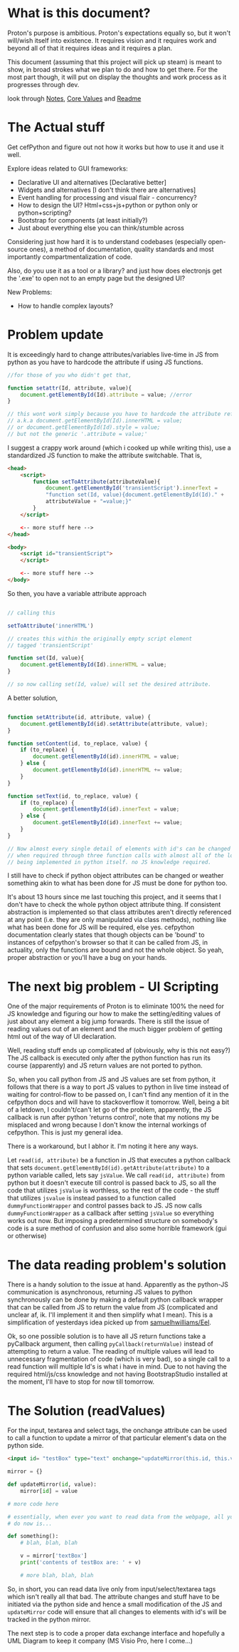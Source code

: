 # What is this document?

Proton's purpose is ambitious. Proton's expectations equally so, but it won't
will/wish itself into existence. It requires vision and it requires work and
beyond all of that it requires ideas and it requires a plan.

This document (assuming that this project will pick up steam) is meant to
show, in broad strokes what we plan to do and how to get there. For the most
part though, it will put on display the thoughts and work process as it
progresses through dev.

look through [Notes](Notes.md), [Core Values](Core%20Values.md) and
[Readme](../README.md)

# The Actual stuff

Get cefPython and figure out not how it works but how to use it and use it
well.

Explore ideas related to GUI frameworks:
- Declarative UI and alternatives [Declarative better]
- Widgets and alternatives [I don't think there are alternatives]
- Event handling for processing and visual flair - concurrency?
- How to design the UI? Html+css+js+python or python only or python+scripting?
- Bootstrap for components (at least initially?)
- Just about everything else you can think/stumble across

Considering just how hard it is to understand codebases (especially
open-source ones), a method of documentation, quality standards and
most importantly compartmentalization of code.

Also, do you use it as a tool or a library? and just how does electronjs get
the '.exe' to open not to an empty page but the designed UI?

New Problems:
- How to handle complex layouts?

# Problem update

It is exceedingly hard to change attributes/variables live-time in JS from
python as you have to hardcode the attribute if using JS functions.

```js
//for those of you who didn't get that,

function setattr(Id, attribute, value){
    document.getElementById(Id).attribute = value; //error
}

// this wont work simply because you have to hardcode the attribute reference.
// a.k.a document.getElementById(Id).innerHTML = value;
// or document.getElementById(Id).style = value;
// but not the generic '.attribute = value;'
```


I suggest a crappy work around (which i cooked up while writing this), use a
standardized JS function to make the attribute switchable. That is,

```html
<head>
    <script>
        function setToAttribute(attributeValue){
            document.getElementById('transientScript').innerText = 
            "function set(Id, value){document.getElementById(Id)." + 
            attributeValue + "=value;}"
        }
    </script>

    <-- more stuff here -->
</head>

<body>
    <script id="transientScript">
    </script>

    <-- more stuff here -->
</body>

```
 So then, you have a variable attribute approach

 ```js

// calling this

 setToAttribute('innerHTML')
 
// creates this within the originally empty script element
// tagged 'transientScript'

function set(Id, value){
     document.getElementById(Id).innerHTML = value;    
}

// so now calling set(Id, value) will set the desired attribute.
 ```

A better solution,

```js

function setAttribute(id, attribute, value) {
    document.getElementById(id).setAttribute(attribute, value);
}

function setContent(id, to_replace, value) {
    if (to_replace) {
        document.getElementById(id).innerHTML = value;
    } else {
        document.getElementById(id).innerHTML += value;
    }
}

function setText(id, to_replace, value) {
    if (to_replace) {
        document.getElementById(id).innerText = value;
    } else {
        document.getElementById(id).innerText += value;
    }
}

// Now almost every single detail of elements with id's can be changed as and
// when required through three function calls with almost all of the logic
// being implemented in python itself. no JS knowledge required.
```

I still have to check if python object attributes can be changed or weather
something akin to what has been done for JS must be done for python too.

It's about 13 hours since me last touching this project, and it seems that I
don't have to check the whole python object attribute thing. If consistent
abstraction is implemented so that class attributes aren't directly referenced
at any point (i.e. they are only manipulated via class methods), nothing like
what has been done for JS will be required, else yes. cefpython documentation
clearly states that though objects can be 'bound' to instances of cefpython's
browser so that it can be called from JS, in actuality, only the functions are
bound and not the whole object. So yeah, proper abstraction or you'll have a
bug on your hands.

# The next big problem - UI Scripting

One of the major requirements of Proton is to eliminate 100% the need for JS
knowledge and figuring our how to make the setting/editing values of just
about any element a big jump forwards. There is still the issue of reading
values out of an element and the much bigger problem of getting html out of
the way of UI declaration.

Well, reading stuff ends up complicated af (obviously, why is this not easy?)
The JS callback is executed only after the python function has run its course
(apparently) and JS return values are not ported to python.

So, when you call python from JS and JS values are set from python, it follows
that there is a way to port JS values to python in live time instead of waiting
for control-flow to be passed on, I can't find any mention of it in the
cefpython docs and will have to stackoverflow it tomorrow. Well, being a bit
of a letdown, I couldn't/can't let go of the problem, apparently, the JS
callback is run after python 'returns control', note that my notions my be
misplaced and wrong because I don't know the internal workings of cefpython.
This is just my general idea.

There is a workaround, but I abhor it. I'm noting it here any ways.

Let `read(id, attribute)` be a function in JS that executes a python callback
that sets `document.getElementById(id).getAttribute(attribute)` to a python
variable called, lets say `jsValue`. We call `read(id, attribute)` from
python but it doesn't execute till control is passed back to JS, so all the
code that utilizes `jsValue` is worthless, so the rest of the code - the stuff
that utilizes `jsvalue` is instead passed to a function called
`dummyFunctionWrapper` and control passes back to JS. JS now calls
`dummyFunctionWrapper` as a callback after setting `jsValue` so everything
works out now. But imposing a predetermined structure on somebody's code is a
sure method of confusion and also some horrible framework (gui or otherwise)

# The data reading problem's solution

There is a handy solution to the issue at hand. Apparently as the python-JS
communication is asynchronous, returning JS values to python synchronously can
be done by making a default python callback wrapper that can be called from JS
to return the value from JS (complicated and unclear af, ik. I'll implement it
and then simplify what I mean). This is a simplification of yesterdays idea
picked up from [samuelhwilliams/Eel](https://github.com/samuelhwilliams/Eel).

Ok, so one possible solution is to have all JS return functions take a
pyCallback argument, then calling `pyCallback(returnValue)` instead of
attempting to return a value. The reading of multiple values will lead
to unnecessary fragmentation of code (which is very bad), so a single
call to a read function will multiple Id's is what i have in mind.
Due to not having the required html/js/css knowledge and not having
BootstrapStudio installed at the moment, I'll have to stop for now
till tomorrow.

# The Solution (readValues)

For the input, textarea and select tags, the onchange attribute can be used
to call a function to update a mirror of that particular element's data on the
python side.

```html
<input id= "testBox" type="text" onchange="updateMirror(this.id, this.value);">
```

```python
mirror = {}

def updateMirror(id, value):
    mirror[id] = value

# more code here

# essentially, when ever you want to read data from the webpage, all you got to
# do now is...

def something():
    # blah, blah, blah

    v = mirror['textBox']
    print('contents of testBox are: ' + v)

    # more blah, blah, blah

```

So, in short, you can read data live only from input/select/textarea tags which
isn't really all that bad. The attribute changes and stuff have to be initiated
via the python side and hence a small modification of the JS and `updateMirror`
code will ensure that all changes to elements with id's will be tracked in the
python mirror.

The next step is to code a proper data exchange interface and hopefully a UML
Diagram to keep it company (MS Visio Pro, here I come...)